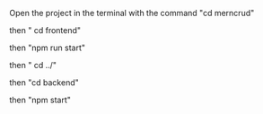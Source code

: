 Open the project in the terminal with the command "cd merncrud"

then " cd frontend"

then "npm run start"

then " cd ../"

then "cd backend"

then "npm start" 

